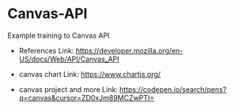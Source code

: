 # Canvas-API
Example training to Canvas API

* References
Link: https://developer.mozilla.org/en-US/docs/Web/API/Canvas_API

* canvas chart
Link: https://www.chartjs.org/

* canvas project and more
Link: https://codepen.io/search/pens?q=canvas&cursor=ZD0xJm89MCZwPTI=
